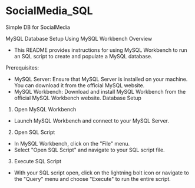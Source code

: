 # SocialMedia_SQL
Simple DB for SocialMedia

MySQL Database Setup Using MySQL Workbench
Overview
  - This README provides instructions for using MySQL Workbench to run an SQL script to create and populate a MySQL database.

Prerequisites:
  - MySQL Server: Ensure that MySQL Server is installed on your machine. You can download it from the official MySQL website.
  - MySQL Workbench: Download and install MySQL Workbench from the official MySQL Workbench website.
Database Setup
1. Open MySQL Workbench
  - Launch MySQL Workbench and connect to your MySQL Server.

2. Open SQL Script
  - In MySQL Workbench, click on the "File" menu.
  - Select "Open SQL Script" and navigate to your SQL script file.
3. Execute SQL Script
  - With your SQL script open, click on the lightning bolt icon or navigate to the "Query" menu and choose "Execute" to run the entire script.
